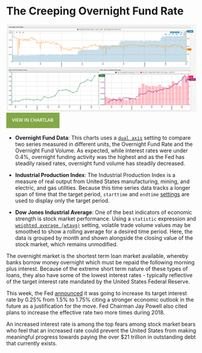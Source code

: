 # The Creeping Overnight Fund Rate

![](images/on-fund.png)
[![](images/button.png)](https://apps.axibase.com/chartlab/e83adce8#fullscreen)

* **Overnight Fund Data**: This charts uses a [`dual axis`](https://axibase.com/products/axibase-time-series-database/visualization/widgets/time-chart/#tab-id-2 ) setting to compare two series measured in different units, the Overnight Fund Rate and the Overnight Fund Volume. As expected, while interest rates were under 0.4%, overnight funding activity was the highest and as the Fed has steadily raised rates, overnight fund volume has steadily decreased.

* **Industrial Production Index**: The Industrial Production Index is a measure of real output from United States manufacturing, mining, and electric, and gas utilities. Because this time series data tracks a longer span of time that the target period, `starttime` and `endtime` [settings](https://axibase.com/products/axibase-time-series-database/visualization/widgets/time-chart/) are used to display only the target period.

* **Dow Jones Industrial Average**: One of the best indicators of economic strength is stock market performance. Using a `statistic` expression and [`weighted average (wtavg)`](../../Support/Moving-Avg) setting, volatile trade volume values may be smoothed to show a rolling average for a desired time period. Here, the data is grouped by month and shown alongside the closing value of the stock market, which remains unmodified.

The overnight market is the shortest term loan market available, whereby banks borrow money overnight which must be repaid the following morning plus interest. Because of the extreme short term nature of these types of loans, they also have some of the lowest interest rates - typically reflective of the target interest rate mandated by the United States Federal Reserve.

This week, the Fed [announced](http://www.bbc.com/news/business-43489661) it was going to increase its target interest rate by 0.25% from 1.5% to 1.75% citing a stronger economic outlook in the future as a justification for the move. Fed Chairman Jay Powell also cited plans to increase the effective rate two more times during 2018. 

An increased interest rate is among the top fears among stock market bears who feel that an increased rate could prevent the United States from making meaningful progress towards paying the over $21 trillion in outstanding debt that currently exists.
